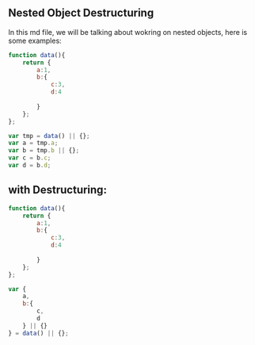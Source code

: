 ## Nested Object Destructuring
In this md file, we will be talking about wokring on nested objects, here is some examples:

```js
function data(){
    return {
        a:1, 
        b:{
            c:3, 
            d:4
        
        }
    };
};

var tmp = data() || {};
var a = tmp.a;
var b = tmp.b || {};
var c = b.c;
var d = b.d;

```

## with Destructuring:

```js
function data(){
    return {
        a:1, 
        b:{
            c:3, 
            d:4
        
        }
    };
};

var {
    a,
    b:{
        c,
        d
    } || {}
} = data() || {};
```
